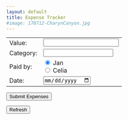 ```yaml
---
layout: default
title: Expense Tracker
#image: 170712-CharynCanyon.jpg
---
```


<form id="expenses" action="https://script.google.com/macros/s/AKfycbydrwmhU3oWKqieyXqedAsAz8825CKjaFh9PboC0Jx0IchSk8Y/exec">
  <table>
    <tr> <td>
       Value: </td> <td>
	   <input type="number" name="value" min="0" step="0.01" style="width:200px" required>
	</td> </tr>	
    <tr> <td>
       Category: </td> <td>
	    <input list="category" name="category">
		  <datalist id="category">
            <option value="Internet Explorer">
			<option value="Firefox">
			<option value="Chrome">
			<option value="Opera">
			<option value="Safari">
		  </datalist>
	</td> </tr>
    <tr> <td>
       Paid by: </td> <td>
	   <input type="radio" name="paid_by" value="Jan" checked> Jan<br>
       <input type="radio" name="paid_by" value="Celia"> Celia<br>
	</td> </tr>
    <tr> <td>
       Date: </td> <td>
	   <input type="date" name="date">
	</td> </tr>	
  </table>
  <input type="submit" id="expenses" value="Submit Expenses">
</form>


<FORM>
<INPUT TYPE="button" onClick="history.go(0)" VALUE="Refresh">
</FORM>

<script src="//ajax.googleapis.com/ajax/libs/jquery/1.9.1/jquery.min.js"></script>

<script type="text/javascript">
$(document).ready(function(){
    // References:
    var $form = $('#myForm');
    var $conf = $('#myConf');
    var $subm = $('#mySubmit');	
    var $impt = $form.find(':input').not(':button, :submit, :reset, :hidden');
    // Submit function:
    $form.submit(function(){
        $.post($(this).attr('action'), $(this).serialize(), function(response){
     // On success, clear all inputs;      $impt.val('').attr('value','').removeAttr('checked').removeAttr('selected');
     // Write a confirmation message:
            $conf.html("Submitted");			
            alert("Submitted.");
     // Disable the submit button:
            $subm.prop('disabled', true);
        },'json');
        return false;
    });
});
</script>




